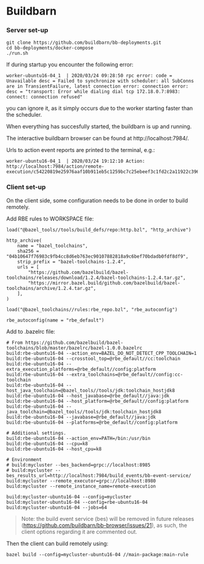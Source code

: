# Buildbarn

### Server set-up

```
git clone https://github.com/buildbarn/bb-deployments.git
cd bb-deployments/docker-compose
./run.sh
```

If during startup you encounter the following error:
```
worker-ubuntu16-04_1  | 2020/03/24 09:28:50 rpc error: code = Unavailable desc = Failed to synchronize with scheduler: all SubConns are in TransientFailure, latest connection error: connection error: desc = "transport: Error while dialing dial tcp 172.18.0.7:8983: connect: connection refused"
```
you can ignore it, as it simply occurs due to the worker starting faster than the scheduler.

When everything has succesfully started, the buildbarn is up and running.

The interactive buildbarn browser can be found at http://localhost:7984/.

Urls to action event reports are printed to the terminal, e.g.:
```
worker-ubuntu16-04_1  | 2020/03/24 19:12:10 Action: http://localhost:7984/action/remote-execution/c54220819e25976aaf10b911eb5c1259bc7c25ebeef3c1fd2c2a11922c396638/142/
```

### Client set-up

On the client side, some configuration needs to be done in order to build remotely.

Add RBE rules to WORKSPACE file:
```
load("@bazel_tools//tools/build_defs/repo:http.bzl", "http_archive")

http_archive(
    name = "bazel_toolchains",
    sha256 = "04b10647f76983c9fb4cc8d6eb763ec90107882818a9c6bef70bdadb0fdf8df9",
    strip_prefix = "bazel-toolchains-1.2.4",
    urls = [
        "https://github.com/bazelbuild/bazel-toolchains/releases/download/1.2.4/bazel-toolchains-1.2.4.tar.gz",
        "https://mirror.bazel.build/github.com/bazelbuild/bazel-toolchains/archive/1.2.4.tar.gz",
    ],
)

load("@bazel_toolchains//rules:rbe_repo.bzl", "rbe_autoconfig")

rbe_autoconfig(name = "rbe_default")
```

Add to .bazelrc file:
```
# From https://github.com/bazelbuild/bazel-toolchains/blob/master/bazelrc/bazel-1.0.0.bazelrc
build:rbe-ubuntu16-04 --action_env=BAZEL_DO_NOT_DETECT_CPP_TOOLCHAIN=1
build:rbe-ubuntu16-04 --crosstool_top=@rbe_default//cc:toolchain
build:rbe-ubuntu16-04 --extra_execution_platforms=@rbe_default//config:platform
build:rbe-ubuntu16-04 --extra_toolchains=@rbe_default//config:cc-toolchain
build:rbe-ubuntu16-04 --host_java_toolchain=@bazel_tools//tools/jdk:toolchain_hostjdk8
build:rbe-ubuntu16-04 --host_javabase=@rbe_default//java:jdk
build:rbe-ubuntu16-04 --host_platform=@rbe_default//config:platform
build:rbe-ubuntu16-04 --java_toolchain=@bazel_tools//tools/jdk:toolchain_hostjdk8
build:rbe-ubuntu16-04 --javabase=@rbe_default//java:jdk
build:rbe-ubuntu16-04 --platforms=@rbe_default//config:platform

# Additional settings.
build:rbe-ubuntu16-04 --action_env=PATH=/bin:/usr/bin
build:rbe-ubuntu16-04 --cpu=k8
build:rbe-ubuntu16-04 --host_cpu=k8

# Environment
# build:mycluster --bes_backend=grpc://localhost:8985
# build:mycluster --bes_results_url=http://localhost:7984/build_events/bb-event-service/
build:mycluster --remote_executor=grpc://localhost:8980
build:mycluster --remote_instance_name=remote-execution

build:mycluster-ubuntu16-04 --config=mycluster
build:mycluster-ubuntu16-04 --config=rbe-ubuntu16-04
build:mycluster-ubuntu16-04 --jobs=64
```

>  Note: the build event service (bes) will be removed in future releases
   (https://github.com/buildbarn/bb-browser/issues/21), as such, the client options
   regarding it are commented out.

Then the client can build remotely using:
```
bazel build --config=mycluster-ubuntu16-04 //main-package:main-rule
```
